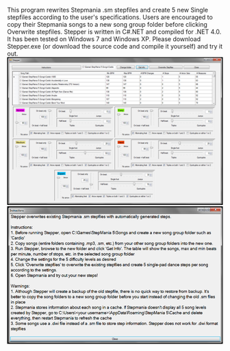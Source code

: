 This program rewrites Stepmania .sm stepfiles and create 5 new Single stepfiles according to the user's specifications.
Users are encouraged to copy their Stepmania songs to a new song group folder before clicking Overwrite stepfiles.
Stepper is written in C#.NET and compiled for .NET 4.0. It has been tested on Windows 7 and Windows XP.
Please download Stepper.exe (or download the source code and compile it yourself) and try it out.
<img src=./Stepper.png>
<img src=./Stepper_instructions.png>
